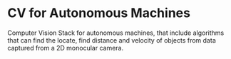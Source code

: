 # CV for Autonomous Machines
Computer Vision Stack for autonomous machines, that include algorithms that can find the locate, find distance and velocity of objects from data captured from a 2D monocular camera.
